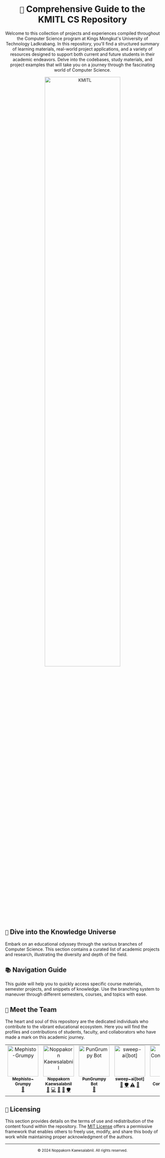 <div align="center">
  <h1><code>🏫</code> Comprehensive Guide to the KMITL CS Repository</h1>
  <p>Welcome to this collection of projects and experiences compiled throughout the Computer Science program at Kings Mongkut's University of Technology Ladkrabang. In this repository, you'll find a structured summary of learning materials, real-world project applications, and a variety of resources designed to support both current and future students in their academic endeavors. Delve into the codebases, study materials, and project examples that will take you on a journey through the fascinating world of Computer Science.</p>
</div>

<div align="center">
  <img src="https://estamps.kmitl.ac.th/kmitl-logo.png" alt="KMITL" width="70%">
</div>

## `🚀` Dive into the Knowledge Universe

Embark on an educational odyssey through the various branches of Computer Science. This section contains a curated list of academic projects and research, illustrating the diversity and depth of the field.

## `📚` Navigation Guide

This guide will help you to quickly access specific course materials, semester projects, and snippets of knowledge. Use the branching system to maneuver through different semesters, courses, and topics with ease.

## `🦧` Meet the Team

The heart and soul of this repository are the dedicated individuals who contribute to the vibrant educational ecosystem. Here you will find the profiles and contributions of students, faculty, and collaborators who have made a mark on this academic journey.

<!-- ALL-CONTRIBUTORS-LIST:START - Do not remove or modify this section -->
<!-- prettier-ignore-start -->
<!-- markdownlint-disable -->
<table>
  <tbody>
    <tr>
      <td align="center" valign="top" width="14.28%"><a href="https://github.com/Mephisto-Grumpy"><img src="https://avatars.githubusercontent.com/u/99166827?v=4?s=100" width="100px;" alt="Mephisto-Grumpy"/><br /><sub><b>Mephisto-Grumpy</b></sub></a><br /><a href="#maintenance-Mephisto-Grumpy" title="Maintenance">🚧</a></td>
      <td align="center" valign="top" width="14.28%"><a href="https://pungrumpy.com"><img src="https://avatars.githubusercontent.com/u/108584943?v=4?s=100" width="100px;" alt="Noppakorn Kaewsalabnil"/><br /><sub><b>Noppakorn Kaewsalabnil</b></sub></a><br /><a href="#maintenance-PunGrumpy" title="Maintenance">🚧</a> <a href="https://github.com/Grumpy-Mephisto/KMITL/commits?author=PunGrumpy" title="Code">💻</a> <a href="https://github.com/Grumpy-Mephisto/KMITL/commits?author=PunGrumpy" title="Documentation">📖</a> <a href="#design-PunGrumpy" title="Design">🎨</a> <a href="#security-PunGrumpy" title="Security">🛡️</a></td>
      <td align="center" valign="top" width="14.28%"><a href="https://github.com/pungrumpy-bot"><img src="https://avatars.githubusercontent.com/u/151485456?v=4?s=100" width="100px;" alt="PunGrumpy Bot"/><br /><sub><b>PunGrumpy Bot</b></sub></a><br /><a href="https://github.com/Grumpy-Mephisto/KMITL/commits?author=pungrumpy-bot" title="Documentation">📖</a></td>
      <td align="center" valign="top" width="14.28%"><a href="https://github.com/apps/sweep-ai"><img src="https://avatars.githubusercontent.com/ml/15116?s=82&v=4?s=100" width="100px;" alt="sweep-ai[bot]"/><br /><sub><b>sweep-ai[bot]</b></sub></a><br /><a href="#ideas-sweep-ai[bot]" title="Ideas, Planning, & Feedback">🤔</a> <a href="#security-sweep-ai[bot]" title="Security">🛡️</a> <a href="https://github.com/Grumpy-Mephisto/KMITL/commits?author=sweep-ai[bot]" title="Tests">⚠️</a> <a href="https://github.com/Grumpy-Mephisto/KMITL/issues?q=author%3Asweep-ai[bot]" title="Bug reports">🐛</a></td>
      <td align="center" valign="top" width="14.28%"><a href="https://allcontributors.org"><img src="https://avatars.githubusercontent.com/u/46410174?v=4?s=100" width="100px;" alt="All Contributors"/><br /><sub><b>All Contributors</b></sub></a><br /><a href="https://github.com/Grumpy-Mephisto/KMITL/commits?author=all-contributors" title="Documentation">📖</a></td>
    </tr>
  </tbody>
</table>

<!-- markdownlint-restore -->
<!-- prettier-ignore-end -->

<!-- ALL-CONTRIBUTORS-LIST:END -->

## `📝` Licensing

This section provides details on the terms of use and redistribution of the content found within the repository. The [MIT License](LICENSE) offers a permissive framework that enables others to freely use, modify, and share this body of work while maintaining proper acknowledgment of the authors.

---

<div align="center">
  <sub> © 2024 Noppakorn Kaewsalabnil. All rights reserved. </sub>
</div>
